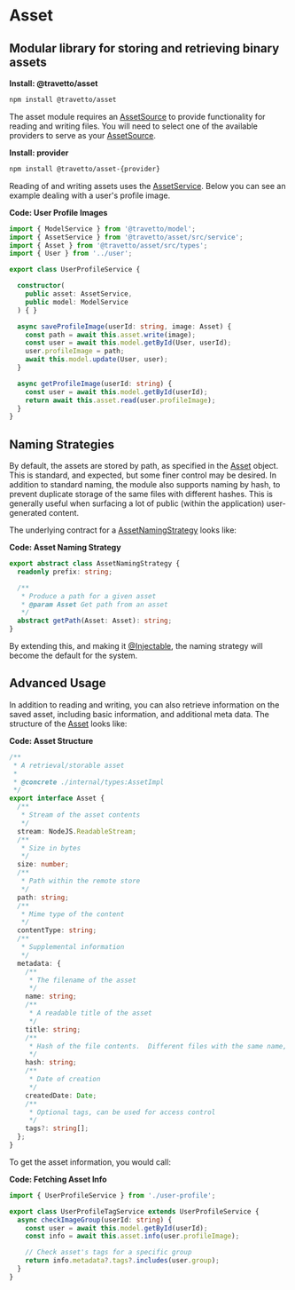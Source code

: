 <!-- This file was generated by the framweork and should not be modified directly -->
<!-- Please modify https://github.com/travetto/travetto/tree/master/module/asset/README.js and execute "npm run docs" to rebuild -->
# Asset
## Modular library for storing and retrieving binary assets

**Install: @travetto/asset**
```bash
npm install @travetto/asset
```

The asset module requires an [AssetSource](https://github.com/travetto/travetto/tree/master/module/asset/src/source.ts#L6) to provide functionality for reading and writing files. You will need to select one of the available providers to serve as your [AssetSource](https://github.com/travetto/travetto/tree/master/module/asset/src/source.ts#L6).

**Install: provider**
```bash
npm install @travetto/asset-{provider}
```

Reading of and writing assets uses the [AssetService](https://github.com/travetto/travetto/tree/master/module/asset/src/service.ts#L14).  Below you can see an example dealing with a user's profile image.

**Code: User Profile Images**
```typescript
import { ModelService } from '@travetto/model';
import { AssetService } from '@travetto/asset/src/service';
import { Asset } from '@travetto/asset/src/types';
import { User } from '../user';

export class UserProfileService {

  constructor(
    public asset: AssetService,
    public model: ModelService
  ) { }

  async saveProfileImage(userId: string, image: Asset) {
    const path = await this.asset.write(image);
    const user = await this.model.getById(User, userId);
    user.profileImage = path;
    await this.model.update(User, user);
  }

  async getProfileImage(userId: string) {
    const user = await this.model.getById(userId);
    return await this.asset.read(user.profileImage);
  }
}
```

## Naming Strategies

By default, the assets are stored by path, as specified in the [Asset](./src/types.ts#L5) object.  This is standard, and expected, but some finer control may be desired.  In addition to standard naming, the module also supports naming by hash, to prevent duplicate storage of the same files with different hashes. This is generally useful when surfacing a lot of public (within the application) user-generated content.

The underlying contract for a [AssetNamingStrategy](https://github.com/travetto/travetto/tree/master/module/asset/src/naming.ts#L8) looks like:

**Code: Asset Naming Strategy**
```typescript
export abstract class AssetNamingStrategy {
  readonly prefix: string;

  /**
   * Produce a path for a given asset
   * @param Asset Get path from an asset
   */
  abstract getPath(Asset: Asset): string;
}
```

By extending this, and making it [@Injectable](https://github.com/travetto/travetto/tree/master/module/di/src/decorator.ts#L29), the naming strategy will become the default for the system.  

## Advanced Usage

In addition to reading and writing, you can also retrieve information on the saved asset, including basic information, and additional meta data.  The structure of the [Asset](./src/types.ts#L5) looks like:

**Code: Asset Structure**
```typescript
/**
 * A retrieval/storable asset
 *
 * @concrete ./internal/types:AssetImpl
 */
export interface Asset {
  /**
   * Stream of the asset contents
   */
  stream: NodeJS.ReadableStream;
  /**
   * Size in bytes
   */
  size: number;
  /**
   * Path within the remote store
   */
  path: string;
  /**
   * Mime type of the content
   */
  contentType: string;
  /**
   * Supplemental information
   */
  metadata: {
    /**
     * The filename of the asset
     */
    name: string;
    /**
     * A readable title of the asset
     */
    title: string;
    /**
     * Hash of the file contents.  Different files with the same name, will have the same hash
     */
    hash: string;
    /**
     * Date of creation
     */
    createdDate: Date;
    /**
     * Optional tags, can be used for access control
     */
    tags?: string[];
  };
}
```

To get the asset information, you would call:

**Code: Fetching Asset Info**
```typescript
import { UserProfileService } from './user-profile';

export class UserProfileTagService extends UserProfileService {
  async checkImageGroup(userId: string) {
    const user = await this.model.getById(userId);
    const info = await this.asset.info(user.profileImage);

    // Check asset's tags for a specific group
    return info.metadata?.tags?.includes(user.group);
  }
}
```

